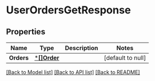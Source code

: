 # UserOrdersGetResponse

## Properties
Name | Type | Description | Notes
------------ | ------------- | ------------- | -------------
**Orders** | [***[]Order**](array.md) |  | [default to null]

[[Back to Model list]](../README.md#documentation-for-models) [[Back to API list]](../README.md#documentation-for-api-endpoints) [[Back to README]](../README.md)

